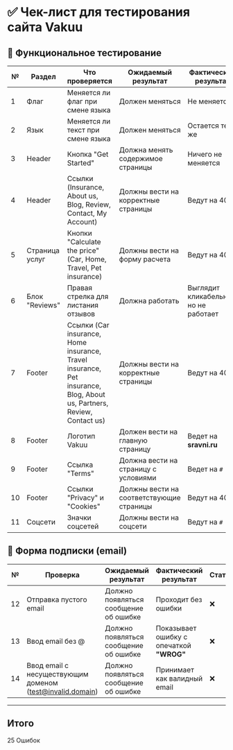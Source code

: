 # ✅ Чек-лист для тестирования сайта **Vakuu**

## 🔹 **Функциональное тестирование**

| №  | Раздел | Что проверяется | Ожидаемый результат | Фактический результат | Статус |
|----|--------|----------------|----------------------|----------------------|---------|
| 1  | Флаг | Меняется ли флаг при смене языка | Должен меняться | Не меняется | ❌ |
| 2  | Язык | Меняется ли текст при смене языка | Должен меняться | Остается тем же | ❌ |
| 3  | Header | Кнопка "Get Started" | Должна менять содержимое страницы | Ничего не меняется | ❌ |
| 4  | Header | Ссылки (Insurance, About us, Blog, Review, Contact, My Account) | Должны вести на корректные страницы | Ведут на 404 | ❌ |
| 5  | Страница услуг | Кнопки "Calculate the price" (Car, Home, Travel, Pet insurance) | Должны вести на форму расчета | Ведут на 404 | ❌ |
| 6  | Блок "Reviews" | Правая стрелка для листания отзывов | Должна работать | Выглядит кликабельной, но не работает | ❌ |
| 7  | Footer | Ссылки (Car insurance, Home insurance, Travel insurance, Pet insurance, Blog, About us, Partners, Review, Contact us) | Должны вести на корректные страницы | Ведут на 404 | ❌ |
| 8  | Footer | Логотип Vakuu | Должен вести на главную страницу | Ведет на **sravni.ru** | ❌ |
| 9  | Footer | Ссылка "Terms" | Должна вести на страницу с условиями | Ведет на `#` | ❌ |
| 10 | Footer | Ссылки "Privacy" и "Cookies" | Должны вести на соответствующие страницы | Ведут на 404 | ❌ |
| 11 | Соцсети | Значки соцсетей | Должны вести на соцсети | Ведут на `#` | ❌ |

## 🔹 **Форма подписки (email)**

| №  | Проверка | Ожидаемый результат | Фактический результат | Статус |
|----|----------|----------------------|----------------------|---------|
| 12 | Отправка пустого email | Должно появляться сообщение об ошибке | Проходит без ошибки | ❌ |
| 13 | Ввод email без @ | Должно появляться сообщение об ошибке | Показывает ошибку с опечаткой **"WROG"** | ❌ |
| 14 | Ввод email с несуществующим доменом (test@invalid.domain) | Должно появляться сообщение об ошибке | Принимает как валидный email | ❌ |

---
##  **Итого**
25 Ошибок